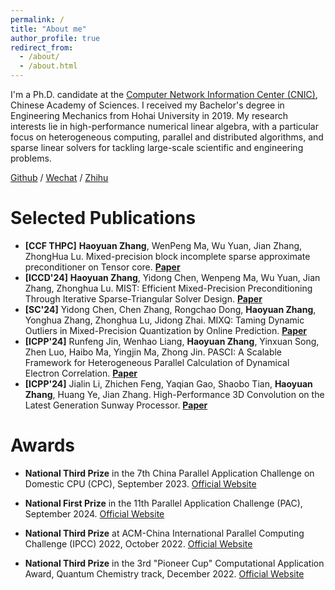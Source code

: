```yaml
---
permalink: /
title: "About me"
author_profile: true
redirect_from: 
  - /about/
  - /about.html
---
```



I'm a Ph.D. candidate at the [Computer Network Information Center (CNIC)](http://www.cnic.cas.cn/), Chinese Academy of Sciences. I received my Bachelor's degree in Engineering Mechanics from Hohai University in 2019. My research interests lie in high-performance numerical linear algebra, with a particular focus on heterogeneous computing, parallel and distributed algorithms, and sparse linear solvers for tackling large-scale scientific and engineering problems.


[Github](https://github.com/MicroZHY) / [Wechat](../images/wechat.jpg) / [Zhihu](https://www.zhihu.com/people/micro-10-53)
 
 
# Selected Publications

- **[CCF THPC]** **Haoyuan Zhang**, WenPeng Ma, Wu Yuan, Jian Zhang, ZhongHua Lu. Mixed-precision block incomplete sparse approximate preconditioner on Tensor core. [**Paper**](https://example.com/paper-link)
- **[ICCD'24]** **Haoyuan Zhang**, Yidong Chen, Wenpeng Ma, Wu Yuan, Jian Zhang, Zhonghua Lu. MIST: Efficient Mixed-Precision Preconditioning Through Iterative Sparse-Triangular Solver Design. [**Paper**](https://example.com/paper-link)
- **[SC'24]** Yidong Chen, Chen Zhang, Rongchao Dong, **Haoyuan Zhang**, Yonghua Zhang, Zhonghua Lu, Jidong Zhai. MIXQ: Taming Dynamic Outliers in Mixed-Precision Quantization by Online Prediction. [**Paper**](https://example.com/paper-link)
- **[ICPP'24]** Runfeng Jin, Wenhao Liang, **Haoyuan Zhang**, Yinxuan Song, Zhen Luo, Haibo Ma, Yingjin Ma, Zhong Jin. PASCI: A Scalable Framework for Heterogeneous Parallel Calculation of Dynamical Electron Correlation. [**Paper**](https://example.com/paper-link)
- **[ICPP'24]** Jialin Li, Zhichen Feng, Yaqian Gao, Shaobo Tian, **Haoyuan Zhang**, Huang Ye, Jian Zhang. High-Performance 3D Convolution on the Latest Generation Sunway Processor. [**Paper**](https://example.com/paper-link)


# Awards

- **National Third Prize** in the 7th China Parallel Application Challenge on Domestic CPU (CPC), September 2023. [Official Website](http://hpc-cpc.com/index.php?s=/index/aboutcpc/name/aboutcpc)

- **National First Prize** in the 11th Parallel Application Challenge (PAC), September 2024. [Official Website](http://www.paratera-edu.org.cn/enterstep/index?id=1)

- **National Third Prize** at ACM-China International Parallel Computing Challenge (IPCC) 2022, October 2022. [Official Website](https://www.doit.com.cn/p/377138.html)

- **National Third Prize** in the 3rd "Pioneer Cup" Computational Application Award, Quantum Chemistry track, December 2022. [Official Website](http://www.paratera-edu.org.cn/news/detail?id=623)

 
 
